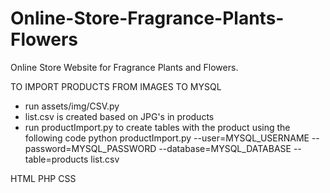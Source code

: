 # Online-Store-Fragrance-Plants-Flowers

Online Store Website for Fragrance Plants and Flowers.

TO IMPORT PRODUCTS FROM IMAGES TO MYSQL
  - run assets/img/CSV.py
  - list.csv is created based on JPG's in products
  - run productImport.py to create tables with the product using the following code
  python productImport.py --user=MYSQL_USERNAME --password=MYSQL_PASSWORD --database=MYSQL_DATABASE --table=products list.csv


HTML PHP CSS
